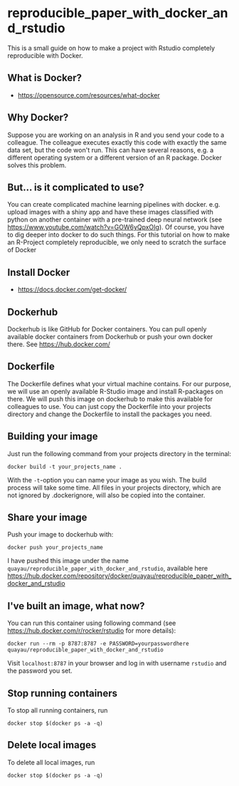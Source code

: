 # reproducible_paper_with_docker_and_rstudio
This is a small guide on how to make a project with Rstudio completely reproducible with Docker.

## What is Docker?
- https://opensource.com/resources/what-docker

## Why Docker?
Suppose you are working on an analysis in R and you send your code to a colleague. The colleague executes exactly this code with exactly the same data set, but the code won't run. This can have several reasons, e.g. a different operating system or a different version of an R package. Docker solves this problem.

## But... is it complicated to use?
You can create complicated machine learning pipelines with docker. e.g. upload images with a shiny app and have these images classified with python on another container with a pre-trained deep neural network (see https://www.youtube.com/watch?v=GOW6yQpxOIg).
Of course, you have to dig deeper into docker to do such things.
For this tutorial on how to make an R-Project completely reproducible, we only need to scratch the surface of Docker

## Install Docker
- https://docs.docker.com/get-docker/

## Dockerhub
Dockerhub is like GitHub for Docker containers. You can pull openly available docker containers from Dockerhub or push your own docker there. See https://hub.docker.com/

## Dockerfile
The Dockerfile defines what your virtual machine contains. For our purpose, we will use an openly available R-Studio image and install R-packages on there. We will push this image on dockerhub to make this available for colleagues to use.
You can just copy the Dockerfile into your projects directory and change the Dockerfile to install the packages you need.

## Building your image
Just run the following command from your projects directory in the terminal:
```
docker build -t your_projects_name .
```
With the `-t`-option you can name your image as you wish. The build process will take some time.
All files in your projects directory, which are not ignored by .dockerignore, will also be copied into the container.

## Share your image
Push your image to dockerhub with:
```
docker push your_projects_name
```

I have pushed this image under the name `quayau/reproducible_paper_with_docker_and_rstudio`, available here https://hub.docker.com/repository/docker/quayau/reproducible_paper_with_docker_and_rstudio

## I've built an image, what now?
You can run this container using following command (see https://hub.docker.com/r/rocker/rstudio for more details):
```
docker run --rm -p 8787:8787 -e PASSWORD=yourpasswordhere quayau/reproducible_paper_with_docker_and_rstudio
```
Visit `localhost:8787` in your browser and log in with username `rstudio` and the password you set.

## Stop running containers
To stop all running containers, run
```
docker stop $(docker ps -a -q)
```

## Delete local images
To delete all local images, run
```
docker stop $(docker ps -a -q)
```
